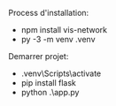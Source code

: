 Process d'installation:

- npm install vis-network
- py -3 -m venv .venv


Demarrer projet:
 - .venv\Scripts\activate
 - pip install flask
 - python .\app.py